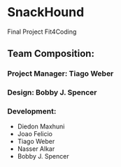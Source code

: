 # SnackHound

Final Project Fit4Coding

## Team Composition:

### Project Manager: Tiago Weber

### Design: Bobby J. Spencer

### Development:

- Diedon Maxhuni
- Joao Felicio
- Tiago Weber
- Nasser Alkar
- Bobby J. Spencer
